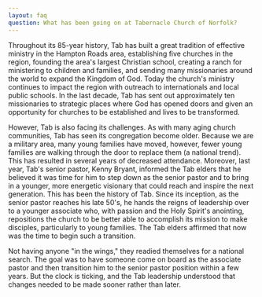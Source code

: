 ```yaml
---
layout: faq
question: What has been going on at Tabernacle Church of Norfolk?
---
```

Throughout its 85-year history, Tab has built a great tradition of effective ministry in the Hampton Roads area, establishing five churches in the region, founding the area's largest Christian school, creating a ranch for ministering to children and families,  and sending many missionaries around the world to expand the Kingdom of God.  Today the church's ministry continues to impact the region with outreach to internationals and local public schools.  In the last decade, Tab has sent out approximately ten missionaries to strategic places where God has opened doors and given an opportunity for churches to be established and lives to be transformed.

However, Tab is also facing its challenges.  As with many aging church communities, Tab has seen its congregation become older.  Because we are a military area, many young families have moved, however, fewer young families are walking through the door to replace them (a national trend).  This has resulted in several years of decreased attendance.  Moreover, last year, Tab's senior pastor, Kenny Bryant, informed the Tab elders that he believed it was time for him to step down as the senior pastor and to bring in a younger, more energetic visionary that could reach and inspire the next generation.   This has been the history of Tab.  Since its inception, as the senior pastor reaches his late 50's, he hands the reigns of leadership over to a younger associate who, with passion and the Holy Spirit's anointing, repositions the church to be better able to accomplish its mission to make disciples, particularly to young families.  The Tab elders affirmed that now was the time to begin such a transition. 

Not having anyone "in the wings," they readied themselves for a national search.  The goal was to have someone come on board as the associate pastor and then transition him to the senior pastor position within a few years.  But the clock is ticking, and the Tab leadership understood that changes needed to be made sooner rather than later. 